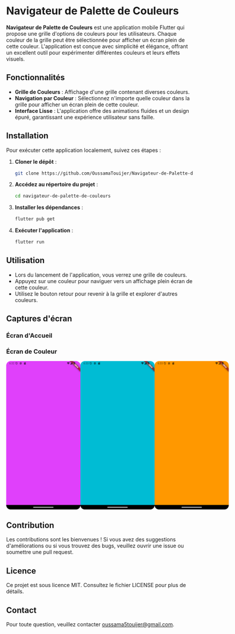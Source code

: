 

# Navigateur de Palette de Couleurs

**Navigateur de Palette de Couleurs** est une application mobile Flutter qui propose une grille d'options de couleurs pour les utilisateurs. Chaque couleur de la grille peut être sélectionnée pour afficher un écran plein de cette couleur. L'application est conçue avec simplicité et élégance, offrant un excellent outil pour expérimenter différentes couleurs et leurs effets visuels.

## Fonctionnalités

- **Grille de Couleurs** : Affichage d'une grille contenant diverses couleurs.
- **Navigation par Couleur** : Sélectionnez n'importe quelle couleur dans la grille pour afficher un écran plein de cette couleur.
- **Interface Lisse** : L'application offre des animations fluides et un design épuré, garantissant une expérience utilisateur sans faille.

## Installation

Pour exécuter cette application localement, suivez ces étapes :

1. **Cloner le dépôt** :
   ```bash
   git clone https://github.com/OussamaTouijer/Navigateur-de-Palette-de-Couleurs.git
   ```

2. **Accédez au répertoire du projet** :
   ```bash
   cd navigateur-de-palette-de-couleurs
   ```

3. **Installer les dépendances** :
   ```bash
   flutter pub get
   ```

4. **Exécuter l'application** :
   ```bash
   flutter run
   ```

## Utilisation

- Lors du lancement de l'application, vous verrez une grille de couleurs.
- Appuyez sur une couleur pour naviguer vers un affichage plein écran de cette couleur.
- Utilisez le bouton retour pour revenir à la grille et explorer d'autres couleurs.

## Captures d'écran

### Écran d'Accueil


### Écran de Couleur


<div style="display: flex;">

 <img src="scsh/2.png" alt="Écran de Couleur" width="200" />
 <img src="scsh/3.png" alt="Écran de Couleur" width="200" />
 <img src="scsh/4.png" alt="Écran de Couleur" width="200" />
</div>

## Contribution

Les contributions sont les bienvenues ! Si vous avez des suggestions d'améliorations ou si vous trouvez des bugs, veuillez ouvrir une issue ou soumettre une pull request.

## Licence

Ce projet est sous licence MIT. Consultez le fichier LICENSE pour plus de détails.

## Contact

Pour toute question, veuillez contacter [oussama5touijer@gmail.com](mailto:oussama5touijer@gmail.com).
